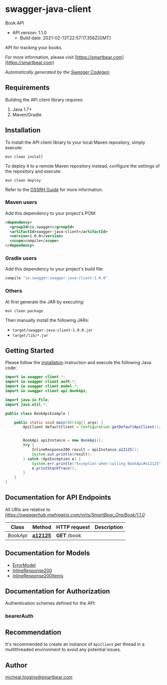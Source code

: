 # swagger-java-client

Book API
- API version: 1.1.0
  - Build date: 2021-02-13T22:57:17.356Z[GMT]

API for tracking your books.

  For more information, please visit [https://smartbear.com](https://smartbear.com)

*Automatically generated by the [Swagger Codegen](https://github.com/swagger-api/swagger-codegen)*


## Requirements

Building the API client library requires:
1. Java 1.7+
2. Maven/Gradle

## Installation

To install the API client library to your local Maven repository, simply execute:

```shell
mvn clean install
```

To deploy it to a remote Maven repository instead, configure the settings of the repository and execute:

```shell
mvn clean deploy
```

Refer to the [OSSRH Guide](http://central.sonatype.org/pages/ossrh-guide.html) for more information.

### Maven users

Add this dependency to your project's POM:

```xml
<dependency>
  <groupId>io.swagger</groupId>
  <artifactId>swagger-java-client</artifactId>
  <version>1.0.0</version>
  <scope>compile</scope>
</dependency>
```

### Gradle users

Add this dependency to your project's build file:

```groovy
compile "io.swagger:swagger-java-client:1.0.0"
```

### Others

At first generate the JAR by executing:

```shell
mvn clean package
```

Then manually install the following JARs:

* `target/swagger-java-client-1.0.0.jar`
* `target/lib/*.jar`

## Getting Started

Please follow the [installation](#installation) instruction and execute the following Java code:

```java
import io.swagger.client.*;
import io.swagger.client.auth.*;
import io.swagger.client.model.*;
import io.swagger.client.api.BookApi;

import java.io.File;
import java.util.*;

public class BookApiExample {

    public static void main(String[] args) {
        ApiClient defaultClient = Configuration.getDefaultApiClient();


        BookApi apiInstance = new BookApi();
        try {
            InlineResponse200 result = apiInstance.a12125();
            System.out.println(result);
        } catch (ApiException e) {
            System.err.println("Exception when calling BookApi#a12125");
            e.printStackTrace();
        }
    }
}
```

## Documentation for API Endpoints

All URIs are relative to *https://swaggerhub.mwhiggins.com/virts/SmartBear_Org/Book/1.1.0*

Class | Method | HTTP request | Description
------------ | ------------- | ------------- | -------------
*BookApi* | [**a12125**](docs/BookApi.md#a12125) | **GET** /book | 

## Documentation for Models

 - [ErrorModel](docs/ErrorModel.md)
 - [InlineResponse200](docs/InlineResponse200.md)
 - [InlineResponse200Items](docs/InlineResponse200Items.md)

## Documentation for Authorization

Authentication schemes defined for the API:
### bearerAuth



## Recommendation

It's recommended to create an instance of `ApiClient` per thread in a multithreaded environment to avoid any potential issues.

## Author

micheal.higgins@smartbear.com
